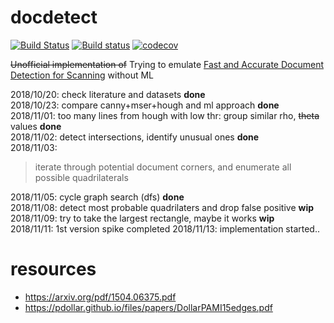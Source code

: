 # docdetect

[![Build Status](https://travis-ci.org/alessandrozamberletti/docdetect.svg?branch=master)](https://travis-ci.org/alessandrozamberletti/docdetect)
[![Build status](https://ci.appveyor.com/api/projects/status/l1gjc8g7c1q3846j/branch/master?svg=true)](https://ci.appveyor.com/project/alessandrozamberletti/docdetect/branch/master)
[![codecov](https://codecov.io/gh/alessandrozamberletti/docdetect/branch/master/graph/badge.svg)](https://codecov.io/gh/alessandrozamberletti/docdetect)

~~Unofficial implementation of~~ Trying to emulate [Fast and Accurate Document Detection for Scanning](https://blogs.dropbox.com/tech/2016/08/fast-and-accurate-document-detection-for-scanning/) without ML
 
2018/10/20: check literature and datasets **done**  
2018/10/23: compare canny+mser+hough and ml approach **done**  
2018/11/01: too many lines from hough with low thr: group similar rho, ~~theta~~ values **done**  
2018/11/02: detect intersections, identify unusual ones **done**  
2018/11/03: 
> iterate through potential document corners, and enumerate all possible quadrilaterals

2018/11/05: cycle graph search (dfs) **done**  
2018/11/08: detect most probable quadrilaters and drop false positive **wip**  
2018/11/09: try to take the largest rectangle, maybe it works **wip**  
2018/11/11: 1st version spike completed 
2018/11/13: implementation started..

# resources  
* https://arxiv.org/pdf/1504.06375.pdf
* https://pdollar.github.io/files/papers/DollarPAMI15edges.pdf
